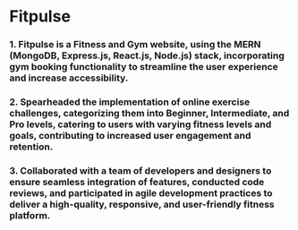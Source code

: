 # Fitpulse

### 1. Fitpulse is a Fitness and Gym website, using the MERN (MongoDB, Express.js, React.js, Node.js) stack, incorporating gym booking functionality to streamline the user experience and increase accessibility.
### 2. Spearheaded the implementation of online exercise challenges, categorizing them into Beginner, Intermediate, and Pro levels, catering to users with varying fitness levels and goals, contributing to increased user engagement and retention.
### 3. Collaborated with a team of developers and designers to ensure seamless integration of features, conducted code reviews, and participated in agile development practices to deliver a high-quality, responsive, and user-friendly fitness platform.

